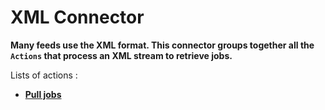 # XML Connector
**Many feeds use the XML format. This connector groups together all the `Actions` that process an XML stream to retrieve jobs.**

Lists of actions :
* [**Pull jobs**](docs/pull_jobs.md)